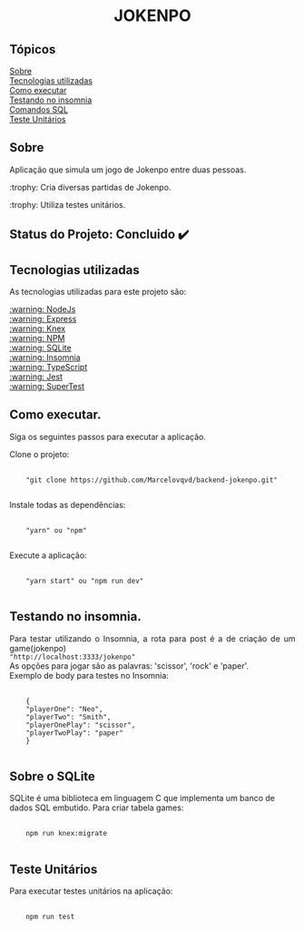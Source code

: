<h1 align="center">JOKENPO</h1>

## Tópicos
[Sobre](#sobre)<br>
[Tecnologias utilizadas](#tecs)<br>
[Como executar](#executar)<br>
[Testando no insomnia](#insomnia)<br>
[Comandos SQL](#comandossql)<br>
[Teste Unitários](#testes)<br>

## Sobre
<p align="justify" name="sobre">
  Aplicação que simula um jogo de Jokenpo entre duas pessoas.
</p>

<p name="Oquefaz">:trophy: Cria diversas partidas de Jokenpo.</p>
<p name="Oquefaz">:trophy: Utiliza testes unitários.</p>

## Status do Projeto: Concluido :heavy_check_mark:

## Tecnologias utilizadas
<p align="justify" name="tecs">
  As tecnologias utilizadas para este projeto são:
</p>

<a href="https://nodejs.org/en/download/" rel="nofollow" name="tecs">
  :warning: NodeJs
</a>

<br>

<a href="https://expressjs.com/pt-br/" rel="nofollow" name="tecs">
  :warning: Express
</a>

<br>

<a href="http://knexjs.org/" rel="nofollow" name="tecs">
  :warning: Knex
</a>

<br>

<a href="https://www.npmjs.com/" rel="nofollow">
  :warning: NPM
</a>

<br>

<a href="https://www.sqlite.org/index.html" rel="nofollow">
  :warning: SQLite
</a>

<br>

<a href="https://insomnia.rest/download/" rel="nofollow">
  :warning: Insomnia
</a>

<br>

<a href="https://www.typescriptlang.org/" rel="nofollow">
  :warning: TypeScript
</a>

<br>

<a href="https://jestjs.io/" rel="nofollow">
  :warning: Jest
</a>

<br>

<a href="https://github.com/visionmedia/supertest" rel="nofollow">
  :warning: SuperTest
</a>

<br>


## Como executar.
<p align="justify" name="executar">
  Siga os seguintes passos para executar a aplicação.
</p>

<p>
  Clone o projeto:
</p>

<pre>
  <code>
    "git clone https://github.com/Marcelovqvd/backend-jokenpo.git"
  </code>
</pre>

<p>
  Instale todas as dependências:
</p>

<pre>
  <code>
    "yarn" ou "npm"
  </code>
</pre>

<p>
  Execute a aplicação:
</p>

<pre>
  <code>
    "yarn start" ou "npm run dev"
  </code>
</pre>


## Testando no insomnia.
<p align="justify" name="insomnia">
  Para testar utilizando o Insomnia, a rota para post é a de criação de um game(jokenpo)
<br>
  <code>"http://localhost:3333/jokenpo"</code> 

<br>
  As opções para jogar são as palavras: 'scissor', 'rock' e 'paper'.
<br>
  Exemplo de body para testes no Insomnia:
</p>

<pre>
  <code>
    {
	"playerOne": "Neo",
	"playerTwo": "Smith",
	"playerOnePlay": "scissor",
	"playerTwoPlay": "paper"
    }
  </code>
</pre>

## Sobre o SQLite
<p name="comandossql">
SQLite é uma biblioteca em linguagem C que implementa um banco de dados SQL embutido.
  Para criar tabela games:
</p>

<pre>
  <code>
    npm run knex:migrate
  </code>
</pre>


## Teste Unitários
<p align="justify" name="sobre">
  Para executar testes unitários na aplicação:
</p>

<pre>
  <code>
    npm run test
  </code>
</pre>